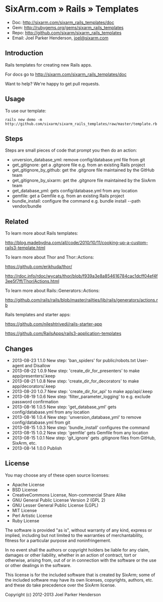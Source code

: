# SixArm.com » Rails » Templates

* Doc: <http://sixarm.com/sixarm_rails_templates/doc>
* Gem: <http://rubygems.org/gems/sixarm_rails_templates>
* Repo: <http://github.com/sixarm/sixarm_rails_templates>
* Email: Joel Parker Henderson, <joel@sixarm.com>

## Introduction

Rails templates for creating new Rails apps.

For docs go to <http://sixarm.com/sixarm_rails_templates/doc>

Want to help? We're happy to get pull requests.


## Usage

To use our template:

    rails new demo -m http://github.com/sixarm/sixarm_rails_templates/raw/master/template.rb


## Steps

Steps are small pieces of code that prompt you then do an action:

  * unversion_database_yml: remove config/database.yml file from git
  * get_gitignore: get a .gitgnore file e.g. from an existing Rails project
  * get_gitignore_by_github: get the .gitgnore file maintained by the GitHub team
  * get_gitignore_by_sixarm: get the .gitgnore file maintained by the SixArm team
  * get_database_yml: gets config/database.yml from any location
  * gemfile: get a Gemfile e.g. from an existing Rails project
  * bundle_install: configure the command e.g. bundle install --path vendor/bundle


## Related
  
To learn more about Rails templates:

  http://blog.madebydna.com/all/code/2010/10/11/cooking-up-a-custom-rails3-template.html

To learn more about Thor and Thor::Actions:

  https://github.com/erikhuda/thor/

  http://rdoc.info/rdoc/wycats/thor/blob/f939a3e8a854616784cac1dcff04ef4f3ee5f7ff/Thor/Actions.html

To learn more about Rails::Generators::Actions:

  http://github.com/rails/rails/blob/master/railties/lib/rails/generators/actions.rb

Rails templates and starter apps:

  https://github.com/nileshtrivedi/rails-starter-app

  https://github.com/RailsApps/rails3-application-templates


## Changes

* 2013-08-23 1.1.0 New step: 'ban_spiders' for public/robots.txt User-agent and Disallow
* 2013-08-22 1.0.9 New step: 'create_dir_for_presenters' to make app/presenters/.keep
* 2013-08-21 1.0.8 New step: 'create_dir_for_decorators' to make app/decorators/.keep
* 2013-08-20 1.0.7 New step: 'create_dir_for_api' to make app/api/.keep
* 2013-08-19 1.0.6 New step: 'filter_parameter_logging' to e.g. exclude password confirmation
* 2013-08-16 1.0.5 New step: 'get_database_yml' gets config/database.yml from any location
* 2013-08-16 1.0.4 New step: 'unversion_database_yml' to remove config/database.yml from git
* 2013-08-15 1.0.3 New step: 'bundle_install' configures the command
* 2013-08-15 1.0.2 New step: 'gemfile' gets Gemfile from any location
* 2013-08-15 1.0.1 New step: 'git_ignore' gets .gitignore files from GitHub, SixArm, etc.
* 2013-08-14 1.0.0 Publish


## License

You may choose any of these open source licenses:

  * Apache License
  * BSD License
  * CreativeCommons License, Non-commercial Share Alike
  * GNU General Public License Version 2 (GPL 2)
  * GNU Lesser General Public License (LGPL)
  * MIT License
  * Perl Artistic License
  * Ruby License

The software is provided "as is", without warranty of any kind, 
express or implied, including but not limited to the warranties of 
merchantability, fitness for a particular purpose and noninfringement. 

In no event shall the authors or copyright holders be liable for any 
claim, damages or other liability, whether in an action of contract, 
tort or otherwise, arising from, out of or in connection with the 
software or the use or other dealings in the software.

This license is for the included software that is created by SixArm;
some of the included software may have its own licenses, copyrights, 
authors, etc. and these do take precedence over the SixArm license.

Copyright (c) 2012-2013 Joel Parker Henderson

